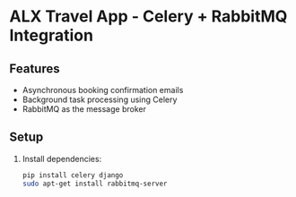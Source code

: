 # ALX Travel App - Celery + RabbitMQ Integration

## Features
- Asynchronous booking confirmation emails
- Background task processing using Celery
- RabbitMQ as the message broker

## Setup

1. Install dependencies:
   ```bash
   pip install celery django
   sudo apt-get install rabbitmq-server
